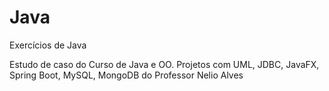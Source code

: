 # Java
Exercícios de Java 

Estudo de caso do Curso de Java e OO. Projetos com UML, JDBC, JavaFX, Spring Boot, MySQL, MongoDB do Professor Nelio Alves
